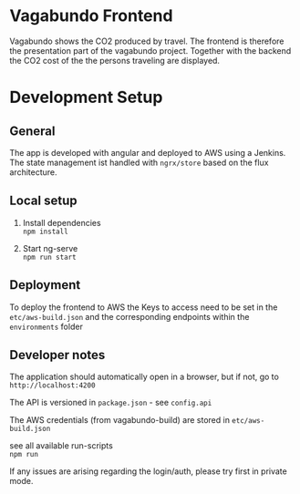 # Vagabundo Frontend

Vagabundo shows the CO2 produced by travel. 
The frontend is therefore the presentation part of the vagabundo project. Together with the backend the CO2 cost of the the persons traveling are displayed. 

# Development Setup

## General

The app is developed with angular and deployed to AWS using a Jenkins. The state management ist handled with `ngrx/store` based on the flux architecture.  

## Local setup
1) Install dependencies  
`npm install`

2) Start ng-serve  
`npm run start`

## Deployment

To deploy the frontend to AWS the Keys to access need to be set in the `etc/aws-build.json` and the corresponding endpoints within the `environments` folder

## Developer notes
The application should automatically open in a browser, but if not, go to `http://localhost:4200`

The API is versioned in `package.json` - see `config.api`  

The AWS credentials (from vagabundo-build) are stored in `etc/aws-build.json`  

see all available run-scripts  
`npm run`  

If any issues are arising regarding the login/auth, please try first in private mode.

